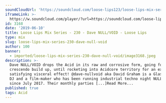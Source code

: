 ```yaml
---
soundCloudUrl: 'https://soundcloud.com/loose-lips123/loose-lips-mix-series-230-dave-nullvoid'
iframeLink: >-
  https://w.soundcloud.com/player/?url=https://soundcloud.com/loose-lips123/loose-lips-mix-series-230-dave-nullvoid&color=00aabb&auto_play=false&hide_related=false&show_comments=true&show_user=true&show_reposts=false
id: 3168
date: '2019-06-10'
title: Loose Lips Mix Series - 230 - Dave NULL/VOID - Loose Lips
type: mix
slug: loose-lips-mix-series-230-dave-null-void
author: 100
banner:
  - imported/loose-lips-mix-series-230-dave-null-void/image3168.jpeg
description: >-
  Dave NULL/VOID drops the Acid in its raw and corrosive form, going for a
  crescendo build up, until rocketing into Acidcore territory for an extremely
  satisfying visceral effect! @dave-nullvoid aka David Graham is a Glasgow-based
  DJ and a film-maker who has been running industrial techno night NULL / VOID
  since July 2017. Their monthly parties [...]Read More...
published: true
tags: Acid
---
```

